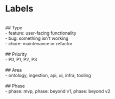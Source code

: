 # Labels<br>
<br>
## Type<br>
- feature: user-facing functionality<br>
- bug: something isn't working<br>
- chore: maintenance or refactor<br>
<br>
## Priority<br>
- P0, P1, P2, P3<br>
<br>
## Area<br>
- ontology, ingestion, api, ui, infra, tooling<br>
<br>
## Phase<br>
- phase: mvp, phase: beyond v1, phase: beyond v2<br>

